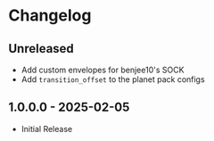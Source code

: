 # Changelog

## Unreleased

* Add custom envelopes for benjee10's SOCK
* Add `transition_offset` to the planet pack configs

## 1.0.0.0 - 2025-02-05

* Initial Release